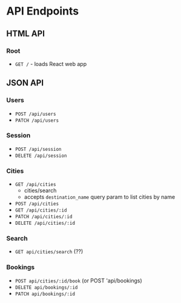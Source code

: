 # API Endpoints

## HTML API

### Root

- `GET /` - loads React web app

## JSON API

### Users

- `POST /api/users`
- `PATCH /api/users`

### Session

- `POST /api/session`
- `DELETE /api/session`

### Cities

- `GET /api/cities`
  - cities/search
  - accepts `destination_name` query param to list cities by name
- `POST /api/cities`
- `GET /api/cities/:id`
- `PATCH /api/cities/:id`
- `DELETE /api/cities/:id`

### Search
- `GET api/cities/search` (??)

### Bookings
- `POST api/cities/:id/book` (or POST 'api/bookings)
- `DELETE api/bookings/:id`
- `PATCH api/bookings/:id`